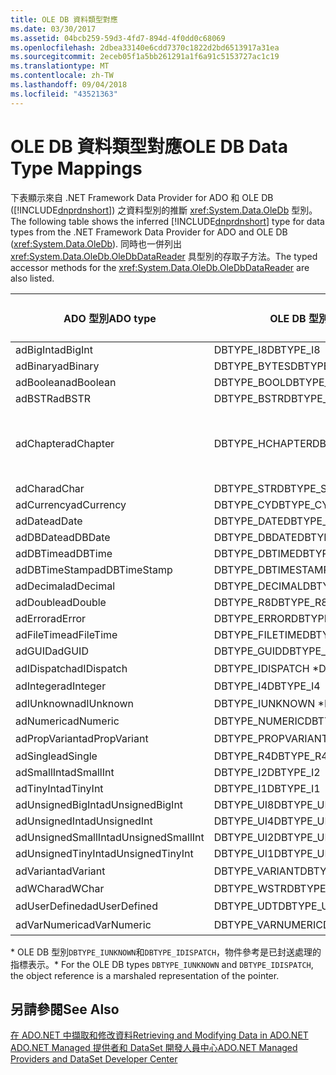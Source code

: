 ```yaml
---
title: OLE DB 資料類型對應
ms.date: 03/30/2017
ms.assetid: 04bcb259-59d3-4fd7-894d-4f0dd0c68069
ms.openlocfilehash: 2dbea33140e6cdd7370c1822d2bd6513917a31ea
ms.sourcegitcommit: 2eceb05f1a5bb261291a1f6a91c5153727ac1c19
ms.translationtype: MT
ms.contentlocale: zh-TW
ms.lasthandoff: 09/04/2018
ms.locfileid: "43521363"
---
```

# <a name="ole-db-data-type-mappings"></a><span data-ttu-id="ec6ff-102">OLE DB 資料類型對應</span><span class="sxs-lookup"><span data-stu-id="ec6ff-102">OLE DB Data Type Mappings</span></span>
<span data-ttu-id="ec6ff-103">下表顯示來自 .NET Framework Data Provider for ADO 和 OLE DB ([!INCLUDE[dnprdnshort](../../../../includes/dnprdnshort-md.md)]) 之資料型別的推斷 <xref:System.Data.OleDb> 型別。</span><span class="sxs-lookup"><span data-stu-id="ec6ff-103">The following table shows the inferred [!INCLUDE[dnprdnshort](../../../../includes/dnprdnshort-md.md)] type for data types from the .NET Framework Data Provider for ADO and OLE DB (<xref:System.Data.OleDb>).</span></span> <span data-ttu-id="ec6ff-104">同時也一併列出 <xref:System.Data.OleDb.OleDbDataReader> 具型別的存取子方法。</span><span class="sxs-lookup"><span data-stu-id="ec6ff-104">The typed accessor methods for the <xref:System.Data.OleDb.OleDbDataReader> are also listed.</span></span>  
  
|<span data-ttu-id="ec6ff-105">ADO 型別</span><span class="sxs-lookup"><span data-stu-id="ec6ff-105">ADO type</span></span>|<span data-ttu-id="ec6ff-106">OLE DB 型別</span><span class="sxs-lookup"><span data-stu-id="ec6ff-106">OLE DB type</span></span>|[!INCLUDE[dnprdnshort](../../../../includes/dnprdnshort-md.md)]<span data-ttu-id="ec6ff-107"> 類型</span><span class="sxs-lookup"><span data-stu-id="ec6ff-107"> type</span></span>|[!INCLUDE[dnprdnshort](../../../../includes/dnprdnshort-md.md)]<span data-ttu-id="ec6ff-108"> 具型別的存取子</span><span class="sxs-lookup"><span data-stu-id="ec6ff-108"> typed accessor</span></span>|  
|--------------|-----------------|----------------------------------------------------------------------|--------------------------------------------------------------------------------|  
|<span data-ttu-id="ec6ff-109">adBigInt</span><span class="sxs-lookup"><span data-stu-id="ec6ff-109">adBigInt</span></span>|<span data-ttu-id="ec6ff-110">DBTYPE_I8</span><span class="sxs-lookup"><span data-stu-id="ec6ff-110">DBTYPE_I8</span></span>|<span data-ttu-id="ec6ff-111">Int64</span><span class="sxs-lookup"><span data-stu-id="ec6ff-111">Int64</span></span>|<span data-ttu-id="ec6ff-112">GetInt64()</span><span class="sxs-lookup"><span data-stu-id="ec6ff-112">GetInt64()</span></span>|  
|<span data-ttu-id="ec6ff-113">adBinary</span><span class="sxs-lookup"><span data-stu-id="ec6ff-113">adBinary</span></span>|<span data-ttu-id="ec6ff-114">DBTYPE_BYTES</span><span class="sxs-lookup"><span data-stu-id="ec6ff-114">DBTYPE_BYTES</span></span>|<span data-ttu-id="ec6ff-115">Byte[]</span><span class="sxs-lookup"><span data-stu-id="ec6ff-115">Byte[]</span></span>|<span data-ttu-id="ec6ff-116">GetBytes()</span><span class="sxs-lookup"><span data-stu-id="ec6ff-116">GetBytes()</span></span>|  
|<span data-ttu-id="ec6ff-117">adBoolean</span><span class="sxs-lookup"><span data-stu-id="ec6ff-117">adBoolean</span></span>|<span data-ttu-id="ec6ff-118">DBTYPE_BOOL</span><span class="sxs-lookup"><span data-stu-id="ec6ff-118">DBTYPE_BOOL</span></span>|<span data-ttu-id="ec6ff-119">Boolean</span><span class="sxs-lookup"><span data-stu-id="ec6ff-119">Boolean</span></span>|<span data-ttu-id="ec6ff-120">GetBoolean()</span><span class="sxs-lookup"><span data-stu-id="ec6ff-120">GetBoolean()</span></span>|  
|<span data-ttu-id="ec6ff-121">adBSTR</span><span class="sxs-lookup"><span data-stu-id="ec6ff-121">adBSTR</span></span>|<span data-ttu-id="ec6ff-122">DBTYPE_BSTR</span><span class="sxs-lookup"><span data-stu-id="ec6ff-122">DBTYPE_BSTR</span></span>|<span data-ttu-id="ec6ff-123">String</span><span class="sxs-lookup"><span data-stu-id="ec6ff-123">String</span></span>|<span data-ttu-id="ec6ff-124">GetString()</span><span class="sxs-lookup"><span data-stu-id="ec6ff-124">GetString()</span></span>|  
|<span data-ttu-id="ec6ff-125">adChapter</span><span class="sxs-lookup"><span data-stu-id="ec6ff-125">adChapter</span></span>|<span data-ttu-id="ec6ff-126">DBTYPE_HCHAPTER</span><span class="sxs-lookup"><span data-stu-id="ec6ff-126">DBTYPE_HCHAPTER</span></span>|<span data-ttu-id="ec6ff-127">透過 `DataReader` 支援。</span><span class="sxs-lookup"><span data-stu-id="ec6ff-127">Supported through the `DataReader`.</span></span> <span data-ttu-id="ec6ff-128">請參閱[使用 DataReader 擷取資料](../../../../docs/framework/data/adonet/retrieving-data-using-a-datareader.md)。</span><span class="sxs-lookup"><span data-stu-id="ec6ff-128">See [Retrieving Data Using a DataReader](../../../../docs/framework/data/adonet/retrieving-data-using-a-datareader.md).</span></span>|<span data-ttu-id="ec6ff-129">GetValue()</span><span class="sxs-lookup"><span data-stu-id="ec6ff-129">GetValue()</span></span>|  
|<span data-ttu-id="ec6ff-130">adChar</span><span class="sxs-lookup"><span data-stu-id="ec6ff-130">adChar</span></span>|<span data-ttu-id="ec6ff-131">DBTYPE_STR</span><span class="sxs-lookup"><span data-stu-id="ec6ff-131">DBTYPE_STR</span></span>|<span data-ttu-id="ec6ff-132">String</span><span class="sxs-lookup"><span data-stu-id="ec6ff-132">String</span></span>|<span data-ttu-id="ec6ff-133">GetString()</span><span class="sxs-lookup"><span data-stu-id="ec6ff-133">GetString()</span></span>|  
|<span data-ttu-id="ec6ff-134">adCurrency</span><span class="sxs-lookup"><span data-stu-id="ec6ff-134">adCurrency</span></span>|<span data-ttu-id="ec6ff-135">DBTYPE_CY</span><span class="sxs-lookup"><span data-stu-id="ec6ff-135">DBTYPE_CY</span></span>|<span data-ttu-id="ec6ff-136">Decimal</span><span class="sxs-lookup"><span data-stu-id="ec6ff-136">Decimal</span></span>|<span data-ttu-id="ec6ff-137">GetDecimal()</span><span class="sxs-lookup"><span data-stu-id="ec6ff-137">GetDecimal()</span></span>|  
|<span data-ttu-id="ec6ff-138">adDate</span><span class="sxs-lookup"><span data-stu-id="ec6ff-138">adDate</span></span>|<span data-ttu-id="ec6ff-139">DBTYPE_DATE</span><span class="sxs-lookup"><span data-stu-id="ec6ff-139">DBTYPE_DATE</span></span>|<span data-ttu-id="ec6ff-140">DateTime</span><span class="sxs-lookup"><span data-stu-id="ec6ff-140">DateTime</span></span>|<span data-ttu-id="ec6ff-141">GetDateTime()</span><span class="sxs-lookup"><span data-stu-id="ec6ff-141">GetDateTime()</span></span>|  
|<span data-ttu-id="ec6ff-142">adDBDate</span><span class="sxs-lookup"><span data-stu-id="ec6ff-142">adDBDate</span></span>|<span data-ttu-id="ec6ff-143">DBTYPE_DBDATE</span><span class="sxs-lookup"><span data-stu-id="ec6ff-143">DBTYPE_DBDATE</span></span>|<span data-ttu-id="ec6ff-144">DateTime</span><span class="sxs-lookup"><span data-stu-id="ec6ff-144">DateTime</span></span>|<span data-ttu-id="ec6ff-145">GetDateTime()</span><span class="sxs-lookup"><span data-stu-id="ec6ff-145">GetDateTime()</span></span>|  
|<span data-ttu-id="ec6ff-146">adDBTime</span><span class="sxs-lookup"><span data-stu-id="ec6ff-146">adDBTime</span></span>|<span data-ttu-id="ec6ff-147">DBTYPE_DBTIME</span><span class="sxs-lookup"><span data-stu-id="ec6ff-147">DBTYPE_DBTIME</span></span>|<span data-ttu-id="ec6ff-148">DateTime</span><span class="sxs-lookup"><span data-stu-id="ec6ff-148">DateTime</span></span>|<span data-ttu-id="ec6ff-149">GetDateTime()</span><span class="sxs-lookup"><span data-stu-id="ec6ff-149">GetDateTime()</span></span>|  
|<span data-ttu-id="ec6ff-150">adDBTimeStamp</span><span class="sxs-lookup"><span data-stu-id="ec6ff-150">adDBTimeStamp</span></span>|<span data-ttu-id="ec6ff-151">DBTYPE_DBTIMESTAMP</span><span class="sxs-lookup"><span data-stu-id="ec6ff-151">DBTYPE_DBTIMESTAMP</span></span>|<span data-ttu-id="ec6ff-152">DateTime</span><span class="sxs-lookup"><span data-stu-id="ec6ff-152">DateTime</span></span>|<span data-ttu-id="ec6ff-153">GetDateTime()</span><span class="sxs-lookup"><span data-stu-id="ec6ff-153">GetDateTime()</span></span>|  
|<span data-ttu-id="ec6ff-154">adDecimal</span><span class="sxs-lookup"><span data-stu-id="ec6ff-154">adDecimal</span></span>|<span data-ttu-id="ec6ff-155">DBTYPE_DECIMAL</span><span class="sxs-lookup"><span data-stu-id="ec6ff-155">DBTYPE_DECIMAL</span></span>|<span data-ttu-id="ec6ff-156">Decimal</span><span class="sxs-lookup"><span data-stu-id="ec6ff-156">Decimal</span></span>|<span data-ttu-id="ec6ff-157">GetDecimal()</span><span class="sxs-lookup"><span data-stu-id="ec6ff-157">GetDecimal()</span></span>|  
|<span data-ttu-id="ec6ff-158">adDouble</span><span class="sxs-lookup"><span data-stu-id="ec6ff-158">adDouble</span></span>|<span data-ttu-id="ec6ff-159">DBTYPE_R8</span><span class="sxs-lookup"><span data-stu-id="ec6ff-159">DBTYPE_R8</span></span>|<span data-ttu-id="ec6ff-160">Double</span><span class="sxs-lookup"><span data-stu-id="ec6ff-160">Double</span></span>|<span data-ttu-id="ec6ff-161">GetDouble()</span><span class="sxs-lookup"><span data-stu-id="ec6ff-161">GetDouble()</span></span>|  
|<span data-ttu-id="ec6ff-162">adError</span><span class="sxs-lookup"><span data-stu-id="ec6ff-162">adError</span></span>|<span data-ttu-id="ec6ff-163">DBTYPE_ERROR</span><span class="sxs-lookup"><span data-stu-id="ec6ff-163">DBTYPE_ERROR</span></span>|<span data-ttu-id="ec6ff-164">ExternalException</span><span class="sxs-lookup"><span data-stu-id="ec6ff-164">ExternalException</span></span>|<span data-ttu-id="ec6ff-165">GetValue()</span><span class="sxs-lookup"><span data-stu-id="ec6ff-165">GetValue()</span></span>|  
|<span data-ttu-id="ec6ff-166">adFileTime</span><span class="sxs-lookup"><span data-stu-id="ec6ff-166">adFileTime</span></span>|<span data-ttu-id="ec6ff-167">DBTYPE_FILETIME</span><span class="sxs-lookup"><span data-stu-id="ec6ff-167">DBTYPE_FILETIME</span></span>|<span data-ttu-id="ec6ff-168">DateTime</span><span class="sxs-lookup"><span data-stu-id="ec6ff-168">DateTime</span></span>|<span data-ttu-id="ec6ff-169">GetDateTime()</span><span class="sxs-lookup"><span data-stu-id="ec6ff-169">GetDateTime()</span></span>|  
|<span data-ttu-id="ec6ff-170">adGUID</span><span class="sxs-lookup"><span data-stu-id="ec6ff-170">adGUID</span></span>|<span data-ttu-id="ec6ff-171">DBTYPE_GUID</span><span class="sxs-lookup"><span data-stu-id="ec6ff-171">DBTYPE_GUID</span></span>|<span data-ttu-id="ec6ff-172">Guid</span><span class="sxs-lookup"><span data-stu-id="ec6ff-172">Guid</span></span>|<span data-ttu-id="ec6ff-173">GetGuid()</span><span class="sxs-lookup"><span data-stu-id="ec6ff-173">GetGuid()</span></span>|  
|<span data-ttu-id="ec6ff-174">adIDispatch</span><span class="sxs-lookup"><span data-stu-id="ec6ff-174">adIDispatch</span></span>|<span data-ttu-id="ec6ff-175">DBTYPE_IDISPATCH \*</span><span class="sxs-lookup"><span data-stu-id="ec6ff-175">DBTYPE_IDISPATCH \*</span></span>|<span data-ttu-id="ec6ff-176">物件</span><span class="sxs-lookup"><span data-stu-id="ec6ff-176">Object</span></span>|<span data-ttu-id="ec6ff-177">GetValue()</span><span class="sxs-lookup"><span data-stu-id="ec6ff-177">GetValue()</span></span>|  
|<span data-ttu-id="ec6ff-178">adInteger</span><span class="sxs-lookup"><span data-stu-id="ec6ff-178">adInteger</span></span>|<span data-ttu-id="ec6ff-179">DBTYPE_I4</span><span class="sxs-lookup"><span data-stu-id="ec6ff-179">DBTYPE_I4</span></span>|<span data-ttu-id="ec6ff-180">Int32</span><span class="sxs-lookup"><span data-stu-id="ec6ff-180">Int32</span></span>|<span data-ttu-id="ec6ff-181">GetInt32()</span><span class="sxs-lookup"><span data-stu-id="ec6ff-181">GetInt32()</span></span>|  
|<span data-ttu-id="ec6ff-182">adIUnknown</span><span class="sxs-lookup"><span data-stu-id="ec6ff-182">adIUnknown</span></span>|<span data-ttu-id="ec6ff-183">DBTYPE_IUNKNOWN \*</span><span class="sxs-lookup"><span data-stu-id="ec6ff-183">DBTYPE_IUNKNOWN \*</span></span>|<span data-ttu-id="ec6ff-184">物件</span><span class="sxs-lookup"><span data-stu-id="ec6ff-184">Object</span></span>|<span data-ttu-id="ec6ff-185">GetValue()</span><span class="sxs-lookup"><span data-stu-id="ec6ff-185">GetValue()</span></span>|  
|<span data-ttu-id="ec6ff-186">adNumeric</span><span class="sxs-lookup"><span data-stu-id="ec6ff-186">adNumeric</span></span>|<span data-ttu-id="ec6ff-187">DBTYPE_NUMERIC</span><span class="sxs-lookup"><span data-stu-id="ec6ff-187">DBTYPE_NUMERIC</span></span>|<span data-ttu-id="ec6ff-188">Decimal</span><span class="sxs-lookup"><span data-stu-id="ec6ff-188">Decimal</span></span>|<span data-ttu-id="ec6ff-189">GetDecimal()</span><span class="sxs-lookup"><span data-stu-id="ec6ff-189">GetDecimal()</span></span>|  
|<span data-ttu-id="ec6ff-190">adPropVariant</span><span class="sxs-lookup"><span data-stu-id="ec6ff-190">adPropVariant</span></span>|<span data-ttu-id="ec6ff-191">DBTYPE_PROPVARIANT</span><span class="sxs-lookup"><span data-stu-id="ec6ff-191">DBTYPE_PROPVARIANT</span></span>|<span data-ttu-id="ec6ff-192">物件</span><span class="sxs-lookup"><span data-stu-id="ec6ff-192">Object</span></span>|<span data-ttu-id="ec6ff-193">GetValue()</span><span class="sxs-lookup"><span data-stu-id="ec6ff-193">GetValue()</span></span>|  
|<span data-ttu-id="ec6ff-194">adSingle</span><span class="sxs-lookup"><span data-stu-id="ec6ff-194">adSingle</span></span>|<span data-ttu-id="ec6ff-195">DBTYPE_R4</span><span class="sxs-lookup"><span data-stu-id="ec6ff-195">DBTYPE_R4</span></span>|<span data-ttu-id="ec6ff-196">Single</span><span class="sxs-lookup"><span data-stu-id="ec6ff-196">Single</span></span>|<span data-ttu-id="ec6ff-197">GetFloat()</span><span class="sxs-lookup"><span data-stu-id="ec6ff-197">GetFloat()</span></span>|  
|<span data-ttu-id="ec6ff-198">adSmallInt</span><span class="sxs-lookup"><span data-stu-id="ec6ff-198">adSmallInt</span></span>|<span data-ttu-id="ec6ff-199">DBTYPE_I2</span><span class="sxs-lookup"><span data-stu-id="ec6ff-199">DBTYPE_I2</span></span>|<span data-ttu-id="ec6ff-200">Int16</span><span class="sxs-lookup"><span data-stu-id="ec6ff-200">Int16</span></span>|<span data-ttu-id="ec6ff-201">GetInt16()</span><span class="sxs-lookup"><span data-stu-id="ec6ff-201">GetInt16()</span></span>|  
|<span data-ttu-id="ec6ff-202">adTinyInt</span><span class="sxs-lookup"><span data-stu-id="ec6ff-202">adTinyInt</span></span>|<span data-ttu-id="ec6ff-203">DBTYPE_I1</span><span class="sxs-lookup"><span data-stu-id="ec6ff-203">DBTYPE_I1</span></span>|<span data-ttu-id="ec6ff-204">Byte</span><span class="sxs-lookup"><span data-stu-id="ec6ff-204">Byte</span></span>|<span data-ttu-id="ec6ff-205">GetByte()</span><span class="sxs-lookup"><span data-stu-id="ec6ff-205">GetByte()</span></span>|  
|<span data-ttu-id="ec6ff-206">adUnsignedBigInt</span><span class="sxs-lookup"><span data-stu-id="ec6ff-206">adUnsignedBigInt</span></span>|<span data-ttu-id="ec6ff-207">DBTYPE_UI8</span><span class="sxs-lookup"><span data-stu-id="ec6ff-207">DBTYPE_UI8</span></span>|<span data-ttu-id="ec6ff-208">UInt64</span><span class="sxs-lookup"><span data-stu-id="ec6ff-208">UInt64</span></span>|<span data-ttu-id="ec6ff-209">GetValue()</span><span class="sxs-lookup"><span data-stu-id="ec6ff-209">GetValue()</span></span>|  
|<span data-ttu-id="ec6ff-210">adUnsignedInt</span><span class="sxs-lookup"><span data-stu-id="ec6ff-210">adUnsignedInt</span></span>|<span data-ttu-id="ec6ff-211">DBTYPE_UI4</span><span class="sxs-lookup"><span data-stu-id="ec6ff-211">DBTYPE_UI4</span></span>|<span data-ttu-id="ec6ff-212">UInt32</span><span class="sxs-lookup"><span data-stu-id="ec6ff-212">UInt32</span></span>|<span data-ttu-id="ec6ff-213">GetValue()</span><span class="sxs-lookup"><span data-stu-id="ec6ff-213">GetValue()</span></span>|  
|<span data-ttu-id="ec6ff-214">adUnsignedSmallInt</span><span class="sxs-lookup"><span data-stu-id="ec6ff-214">adUnsignedSmallInt</span></span>|<span data-ttu-id="ec6ff-215">DBTYPE_UI2</span><span class="sxs-lookup"><span data-stu-id="ec6ff-215">DBTYPE_UI2</span></span>|<span data-ttu-id="ec6ff-216">UInt16</span><span class="sxs-lookup"><span data-stu-id="ec6ff-216">UInt16</span></span>|<span data-ttu-id="ec6ff-217">GetValue()</span><span class="sxs-lookup"><span data-stu-id="ec6ff-217">GetValue()</span></span>|  
|<span data-ttu-id="ec6ff-218">adUnsignedTinyInt</span><span class="sxs-lookup"><span data-stu-id="ec6ff-218">adUnsignedTinyInt</span></span>|<span data-ttu-id="ec6ff-219">DBTYPE_UI1</span><span class="sxs-lookup"><span data-stu-id="ec6ff-219">DBTYPE_UI1</span></span>|<span data-ttu-id="ec6ff-220">Byte</span><span class="sxs-lookup"><span data-stu-id="ec6ff-220">Byte</span></span>|<span data-ttu-id="ec6ff-221">GetByte()</span><span class="sxs-lookup"><span data-stu-id="ec6ff-221">GetByte()</span></span>|  
|<span data-ttu-id="ec6ff-222">adVariant</span><span class="sxs-lookup"><span data-stu-id="ec6ff-222">adVariant</span></span>|<span data-ttu-id="ec6ff-223">DBTYPE_VARIANT</span><span class="sxs-lookup"><span data-stu-id="ec6ff-223">DBTYPE_VARIANT</span></span>|<span data-ttu-id="ec6ff-224">物件</span><span class="sxs-lookup"><span data-stu-id="ec6ff-224">Object</span></span>|<span data-ttu-id="ec6ff-225">GetValue()</span><span class="sxs-lookup"><span data-stu-id="ec6ff-225">GetValue()</span></span>|  
|<span data-ttu-id="ec6ff-226">adWChar</span><span class="sxs-lookup"><span data-stu-id="ec6ff-226">adWChar</span></span>|<span data-ttu-id="ec6ff-227">DBTYPE_WSTR</span><span class="sxs-lookup"><span data-stu-id="ec6ff-227">DBTYPE_WSTR</span></span>|<span data-ttu-id="ec6ff-228">String</span><span class="sxs-lookup"><span data-stu-id="ec6ff-228">String</span></span>|<span data-ttu-id="ec6ff-229">GetString()</span><span class="sxs-lookup"><span data-stu-id="ec6ff-229">GetString()</span></span>|  
|<span data-ttu-id="ec6ff-230">adUserDefined</span><span class="sxs-lookup"><span data-stu-id="ec6ff-230">adUserDefined</span></span>|<span data-ttu-id="ec6ff-231">DBTYPE_UDT</span><span class="sxs-lookup"><span data-stu-id="ec6ff-231">DBTYPE_UDT</span></span>|<span data-ttu-id="ec6ff-232">不支援</span><span class="sxs-lookup"><span data-stu-id="ec6ff-232">not supported</span></span>||  
|<span data-ttu-id="ec6ff-233">adVarNumeric</span><span class="sxs-lookup"><span data-stu-id="ec6ff-233">adVarNumeric</span></span>|<span data-ttu-id="ec6ff-234">DBTYPE_VARNUMERIC</span><span class="sxs-lookup"><span data-stu-id="ec6ff-234">DBTYPE_VARNUMERIC</span></span>|<span data-ttu-id="ec6ff-235">不支援</span><span class="sxs-lookup"><span data-stu-id="ec6ff-235">not supported</span></span>||  
  
 <span data-ttu-id="ec6ff-236">\* OLE DB 型別`DBTYPE_IUNKNOWN`和`DBTYPE_IDISPATCH`，物件參考是已封送處理的指標表示。</span><span class="sxs-lookup"><span data-stu-id="ec6ff-236">\* For the OLE DB types `DBTYPE_IUNKNOWN` and `DBTYPE_IDISPATCH`, the object reference is a marshaled representation of the pointer.</span></span>  
  
## <a name="see-also"></a><span data-ttu-id="ec6ff-237">另請參閱</span><span class="sxs-lookup"><span data-stu-id="ec6ff-237">See Also</span></span>  
 [<span data-ttu-id="ec6ff-238">在 ADO.NET 中擷取和修改資料</span><span class="sxs-lookup"><span data-stu-id="ec6ff-238">Retrieving and Modifying Data in ADO.NET</span></span>](../../../../docs/framework/data/adonet/retrieving-and-modifying-data.md)  
 [<span data-ttu-id="ec6ff-239">ADO.NET Managed 提供者和 DataSet 開發人員中心</span><span class="sxs-lookup"><span data-stu-id="ec6ff-239">ADO.NET Managed Providers and DataSet Developer Center</span></span>](https://go.microsoft.com/fwlink/?LinkId=217917)
